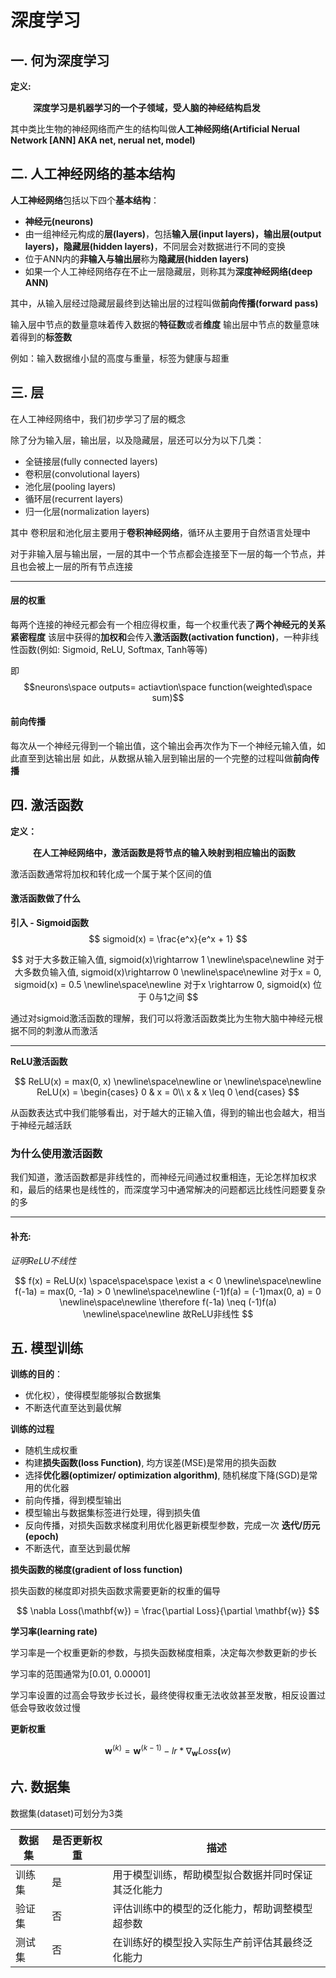# 深度学习
## 一. 何为深度学习
**定义:**

&emsp; &emsp; **深度学习是机器学习的一个子领域，受人脑的神经结构启发**

其中类比生物的神经网络而产生的结构叫做**人工神经网络(Artificial Nerual Network [ANN] AKA net, nerual net, model)**


## 二. 人工神经网络的基本结构
**人工神经网络**包括以下四个**基本结构**：
- **神经元(neurons)**
- 由一组神经元构成的**层(layers)**，包括**输入层(input layers)，输出层(output layers)，隐藏层(hidden layers)**，不同层会对数据进行不同的变换
- 位于ANN内的**非输入与输出层**称为**隐藏层(hidden layers)**
- 如果一个人工神经网络存在不止一层隐藏层，则称其为**深度神经网络(deep ANN)**

其中，从输入层经过隐藏层最终到达输出层的过程叫做**前向传播(forward pass)**

输入层中节点的数量意味着传入数据的**特征数**或者**维度**
输出层中节点的数量意味着得到的**标签数**

例如：输入数据维小鼠的高度与重量，标签为健康与超重

## 三. 层
在人工神经网络中，我们初步学习了层的概念

除了分为输入层，输出层，以及隐藏层，层还可以分为以下几类：

- 全链接层(fully connected layers)
- 卷积层(convolutional layers)
- 池化层(pooling layers)
- 循环层(recurrent layers)
- 归一化层(normalization layers)

其中 卷积层和池化层主要用于**卷积神经网络**，循环从主要用于自然语言处理中

对于非输入层与输出层，一层的其中一个节点都会连接至下一层的每一个节点，并且也会被上一层的所有节点连接

---
#### 层的权重
每两个连接的神经元都会有一个相应得权重，每一个权重代表了**两个神经元的关系紧密程度**
该层中获得的**加权和**会传入**激活函数(activation function)**，一种非线性函数(例如: Sigmoid, ReLU, Softmax, Tanh等等)

即
$$neurons\space outputs= actiavtion\space function(weighted\space sum)$$

#### 前向传播
每次从一个神经元得到一个输出值，这个输出会再次作为下一个神经元输入值，如此直至到达输出层
如此，从数据从输入层到输出层的一个完整的过程叫做**前向传播**

## 四. 激活函数
**定义：**

&emsp; &emsp; **在人工神经网络中，激活函数是将节点的输入映射到相应输出的函数**

激活函数通常将加权和转化成一个属于某个区间的值

#### 激活函数做了什么
**引入 - Sigmoid函数**
$$
sigmoid(x) = \frac{e^x}{e^x + 1}
$$

$$
对于大多数正输入值, sigmoid(x)\rightarrow 1
\newline\space\newline
对于大多数负输入值, sigmoid(x)\rightarrow 0
\newline\space\newline
对于x = 0, sigmoid(x) = 0.5
\newline\space\newline
对于x \rightarrow 0, sigmoid(x) 位于 0与1之间
$$

通过对sigmoid激活函数的理解，我们可以将激活函数类比为生物大脑中神经元根据不同的刺激从而激活

---
**ReLU激活函数**

$$
ReLU(x) = max(0, x)
\newline\space\newline
or
\newline\space\newline
ReLU(x) = \begin{cases}
0 & x = 0\\
x & x \leq  0
\end{cases}
$$

从函数表达式中我们能够看出，对于越大的正输入值，得到的输出也会越大，相当于神经元越活跃


### 为什么使用激活函数
我们知道，激活函数都是非线性的，而神经元间通过权重相连，无论怎样加权求和，最后的结果也是线性的，而深度学习中通常解决的问题都远比线性问题要复杂的多

---
#### 补充:


$证明 ReLU不线性$

$$
f(x) = ReLU(x) \space\space\space \exist a < 0
\newline\space\newline
f(-1a) = max(0, -1a) > 0
\newline\space\newline
(-1)f(a) = (-1)max(0, a) = 0
\newline\space\newline
\therefore f(-1a) \neq (-1)f(a)
\newline\space\newline
故ReLU非线性
$$

## 五. 模型训练
**训练的目的**：
- 优化权），使得模型能够拟合数据集
- 不断迭代直至达到最优解

**训练的过程**
- 随机生成权重
- 构建**损失函数(loss Function)**, 均方误差(MSE)是常用的损失函数
- 选择**优化器(optimizer/ optimization algorithm)**, 随机梯度下降(SGD)是常用的优化器
- 前向传播，得到模型输出
- 模型输出与数据集标签进行处理，得到损失值
- 反向传播，对损失函数求梯度利用优化器更新模型参数，完成一次 **迭代/历元(epoch)**
- 不断迭代，直至达到最优解

**损失函数的梯度(gradient of loss function)**

损失函数的梯度即对损失函数求需要更新的权重的偏导

$$
\nabla Loss(\mathbf{w}) = \frac{\partial Loss}{\partial \mathbf{w}}
$$

**学习率(learning rate)**

学习率是一个权重更新的参数，与损失函数梯度相乘，决定每次参数更新的步长

学习率的范围通常为[0.01, 0.00001]

学习率设置的过高会导致步长过长，最终使得权重无法收敛甚至发散，相反设置过低会导致收敛过慢

**更新权重**

$$
\mathbf{w}^{(k)} = \mathbf{w}^{(k-1)} - lr * \nabla_{\mathbf{w}}Loss\mathbf({w})
$$

## 六. 数据集
数据集(dataset)可划分为3类

| 数据集 | 是否更新权重 | 描述 |
| --- | --- | --- |
| 训练集 | 是 | 用于模型训练，帮助模型拟合数据并同时保证其泛化能力 |
| 验证集 | 否 | 评估训练中的模型的泛化能力，帮助调整模型超参数 |
| 测试集 | 否 | 在训练好的模型投入实际生产前评估其最终泛化能力 |
